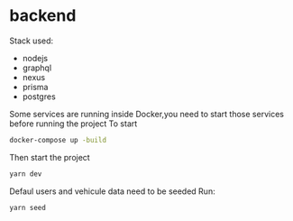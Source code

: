 # backend
Stack used:
- nodejs
- graphql
- nexus
- prisma
- postgres

Some services are running inside Docker,you need to start those services before running the project
To start
```sh
docker-compose up -build
```
Then start the project
```sh
yarn dev
```
Defaul users and vehicule data need to be seeded
Run:
```sh 
yarn seed
```
